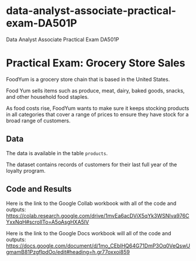# data-analyst-associate-practical-exam-DA501P
Data Analyst Associate Practical Exam DA501P

# Practical Exam: Grocery Store Sales

FoodYum is a grocery store chain that is based in the United States.

Food Yum sells items such as produce, meat, dairy, baked goods, snacks, and other household food staples.

As food costs rise, FoodYum wants to make sure it keeps stocking products in all categories that cover a range of prices to ensure they have stock for a broad range of customers. 

## Data

The data is available in the table `products`.

The dataset contains records of customers for their last full year of the loyalty program.

## Code and Results

Here is the link to the Google Collab workbook with all of the code and outputs: https://colab.research.google.com/drive/1mvEa6acDViX5qYk3WSNIva976CYxxNqH#scrollTo=A5oAsgHXA5IV 

Here is the link to the Google Docs workbook will all of the code and outputs: https://docs.google.com/document/d/1mo_CEblHQ64G71DmP3Oq0VeQswUgmamB81PzgfIpdOo/edit#heading=h.gr77oxxoi859 
